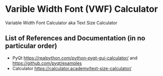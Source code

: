 # Varible Width Font (VWF) Calculator
Variable Width Font Calculator aka Text Size Calculator

## List of References and Documentation (in no particular order)
- PyQt https://realpython.com/python-pyqt-gui-calculator/ and https://github.com/pyqt/examples
- Calculator https://calculator.academy/text-size-calculator/
